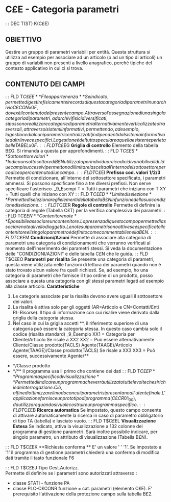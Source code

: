# C£E - Categoria parametri
 :  : DEC T(ST) K(C£E)
## OBIETTIVO
Gestire un gruppo di parametri variabili per entità. Questa struttura si utilizza ad esempio per associare ad un articolo (o ad un tipo di articoli) un gruppo di variabili non presenti a livello anagrafico, perchè tipiche del contesto applicativo in cui ci si trova.
## CONTENUTO DEI CAMPI
 :  : FLD T$C£EE **File appartenenza**
Se indicato, permette di gestire fisicamente i records di questa categoria di parametri in un archivio C£CONx0F, dove x è il contenuto del presente campo.
Attraverso l'assegnazione di una singola categoria di parametri, ad archivi fisici diversificati, si possono realizzare categorie di parametri alternativamente verticalizzate o trasversali, attraverso i sistemi informativi, permettendo, ad esempio, la gestione di alcuni parametri centralizzati (indipendenti dal sistema informativo) ed altri invece specifici.
La gestione è del tutto speculare a quella esistente per le tabelle TABELx0F.
 :  : FLD T$C£EG **Griglia di controllo**
Elemento della tabella B£G. Si rimanda a questa per approfondimenti.
 :  : FLD T$C£ES **Sottosettore valori**
Indica un sottosettore di B£N utilizzato per individuare i codici di variabili validi. I due campi successivi permettono di limitare la scelta all'interno del sottosettore per codice o per contenuto di un campo.
 :  : FLD T$C£EI **Prefisso cod. valori 1/2/3**
Permette di condizionare, all'interno del sottosettore specificato, i parametri ammessi. Si possono specificare fino a tre diversi prefissi. Non serve specificare l'asterisco.
_9_Esempi
T    = Tutti i parametri che iniziano con T
XY   = Tutti quelli che iniziano con XY
 :  : FLD T$C£ED **Limite di selezione**
Permette di selezionare gli elementi della tabella B£N in funzione della sua condizione di selezione.
 :  : FLD T$C£ER **Regole di controllo**
Permette di definire la categoria di regole (Tabella C£T) per la verifica complessiva dei parametri.
 :  : FLD T$C£EN **Contenitore note**
È possibile associare un contenitore. La presenza di questo campo permette di associare note a livello di oggetto. Le note sui parametri sono attive se è specificato il contenitore e il singolo parametro è definito come commentabile nella B£N.
 :  : FLD T$C£EM **Condizioni/Azioni**
Permette di associare alla categoria di parametri una categoria di condizionamenti che verranno verificati al momento dell'inserimento dei parametri stessi.
Si veda la documentazione delle "CONDIZIONI/AZIONI" e delle tabella C£N che le guida.
 :  : FLD T$C£EO **Parametri per risalita**
Se presente una categoria di parametri, questa viene utilizzata nelle funzioni di lettura dei parametri quando non è stato trovato alcun valore fra quelli richiesti. Se, ad esempio, ho una categoria di parametri che fornisce il tipo ordine di un prodotto, posso associare a questa una categoria con gli stessi parametri legati ad esempio alla classe articolo.
**Caratteristiche**
1.   Le categorie associate per la risalita devono avere uguali il sottosettore dei valori.
2.   La risalita è attiva solo per gli oggetti (AR=Articolo e CN=Contatti/Enti RI=Risorse). Il tipo di informazione con cui risalire viene derivato dalla griglia della categoria stessa.
3.   Nel caso in cui la griglia accetti \*\*, il riferimento superiore di una categoria può essere la categoria stessa.
In questo caso cambia solo il codice (risalita standard)
_9_Esempio
XX1  =    Categoria per Cliente/Articolo
Se risale a XX2
XX2  =    Può essere alternativamente
Cliente/Classe prodotto(TACLS)
Agente(TAAGE)/Articolo
Agente(TAAGE)/Classe prodotto(TACLS)
Se risale a XX3
XX3  =    Può essere, successivamente
Agente/\*\*
- \*/Classe prodotto
- \*/\*\*
Il programma usa il primo che contiene dei dati
 :  : FLD T$C£EP **Programma specifico di visualizzazione**
Permette di indicare un programma che verrà utilizzato tutte le volte che si richiede interrogazione. Ciò, al fine di ottimizzare il modo con cui i parametri si presentano all'utente finale.
L'applicazione fornisce un prototipo di programma (C£CR01_00), da utilizzare quando si vuole costruire un programma specifico.
 :  : FLD T$C£EB **Ricerca automatica**
Se impostato, questo campo consente di attivare automaticamente la ricerca in caso di parametro obbligatorio di tipo TA (tabella) e lasciato vuoto.
 :  : FLD T$C£EL **Visualizzazione Estesa**
Se indicato, attiva la visualizzazione a 132 colonne del programma di gestione parametri. Sarà inoltre possibile indicare, per singolo parametro, un attributo di visualizzazione (Tabella B£N).

 :  : FLD T$C£EK **Richiesta conferma    **
E' un valore ' ' '1'. Se impostato a '1' il programma di gestione parametri chiederà una conferma di modifica dati
tramite il tasto funzionale F6

 :  : FLD T$C£EJ   Tipo Gest.Autorizz.     
Permette di definire se i parametri sono autorizzati attraverso : 
-  classe STATI - funzione PA
-  classe PLC-C£CONR funzione = cat. parametri (elemento C£E). E' prerequisito l'attivazione della protezione campo sulla tabella B£2.
